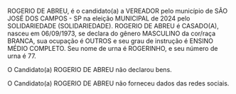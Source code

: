 ROGERIO DE ABREU, é o candidato(a) a VEREADOR pelo município de SÃO JOSÉ DOS CAMPOS - SP na eleição MUNICIPAL de 2024 pelo SOLIDARIEDADE (SOLIDARIEDADE). ROGERIO DE ABREU é CASADO(A), nasceu em 06/09/1973, se declara do gênero MASCULINO da cor/raça BRANCA, sua ocupação é OUTROS e seu grau de instrução é ENSINO MÉDIO COMPLETO. Seu nome de urna é ROGERINHO, e seu número de urna é 77.

O Candidato(a) ROGERIO DE ABREU não declarou bens.


O Candidato(a) ROGERIO DE ABREU não forneceu dados das redes sociais.